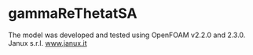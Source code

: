# gammaReThetatSA
The model was developed and tested using OpenFOAM v2.2.0 and 2.3.0.
Janux s.r.l. 
www.janux.it
